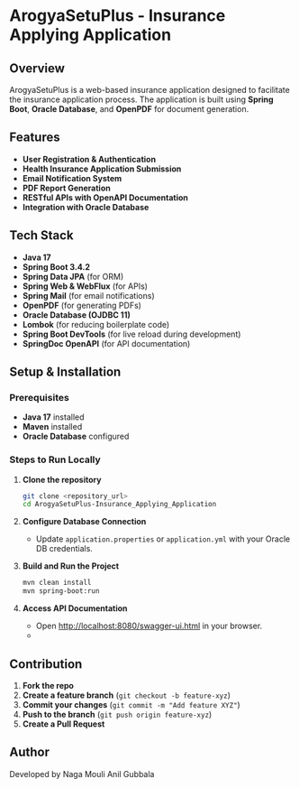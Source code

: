 # ArogyaSetuPlus - Insurance Applying Application

## Overview
ArogyaSetuPlus is a web-based insurance application designed to facilitate the insurance application process. The application is built using **Spring Boot**, **Oracle Database**, and **OpenPDF** for document generation.

## Features
- **User Registration & Authentication**
- **Health Insurance Application Submission**
- **Email Notification System**
- **PDF Report Generation**
- **RESTful APIs with OpenAPI Documentation**
- **Integration with Oracle Database**

## Tech Stack
- **Java 17**
- **Spring Boot 3.4.2**
- **Spring Data JPA** (for ORM)
- **Spring Web & WebFlux** (for APIs)
- **Spring Mail** (for email notifications)
- **OpenPDF** (for generating PDFs)
- **Oracle Database (OJDBC 11)**
- **Lombok** (for reducing boilerplate code)
- **Spring Boot DevTools** (for live reload during development)
- **SpringDoc OpenAPI** (for API documentation)

## Setup & Installation
### Prerequisites
- **Java 17** installed
- **Maven** installed
- **Oracle Database** configured

### Steps to Run Locally
1. **Clone the repository**
   ```bash
   git clone <repository_url>
   cd ArogyaSetuPlus-Insurance_Applying_Application
   ```

2. **Configure Database Connection**
   - Update `application.properties` or `application.yml` with your Oracle DB credentials.

3. **Build and Run the Project**
   ```bash
   mvn clean install
   mvn spring-boot:run
   ```

4. **Access API Documentation**
   - Open [http://localhost:8080/swagger-ui.html](http://localhost:8080/swagger-ui.html) in your browser.
   - 


## Contribution
1. **Fork the repo**
2. **Create a feature branch** (`git checkout -b feature-xyz`)
3. **Commit your changes** (`git commit -m "Add feature XYZ"`)
4. **Push to the branch** (`git push origin feature-xyz`)
5. **Create a Pull Request**



## Author
Developed by Naga Mouli Anil Gubbala

